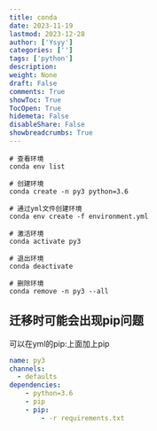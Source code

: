 ```yaml
---
title: conda
date: 2023-11-19
lastmod: 2023-12-28
author: ['Ysyy']
categories: ['']
tags: ['python']
description: 
weight: None
draft: False
comments: True
showToc: True
TocOpen: True
hidemeta: False
disableShare: False
showbreadcrumbs: True
---
```

```shell
# 查看环境
conda env list

# 创建环境
conda create -n py3 python=3.6

# 通过yml文件创建环境
conda env create -f environment.yml

# 激活环境
conda activate py3

# 退出环境
conda deactivate

# 删除环境
conda remove -n py3 --all

```

## 迁移时可能会出现pip问题

可以在yml的pip:上面加上pip

```yml
name: py3
channels:
  - defaults
dependencies:
    - python=3.6
    - pip
    - pip:
        - -r requirements.txt
```